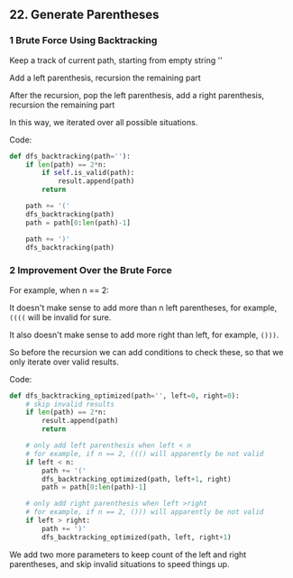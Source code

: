 ## 22. Generate Parentheses

### 1 Brute Force Using Backtracking

Keep a track of current path, starting from empty string ''

Add a left parenthesis, recursion the remaining part

After the recursion, pop the left parenthesis, add a right parenthesis, recursion the remaining part

In this way, we iterated over all possible situations.

Code:

```python
def dfs_backtracking(path=''):
    if len(path) == 2*n:
        if self.is_valid(path):
            result.append(path)
        return

    path += '('
    dfs_backtracking(path)
    path = path[0:len(path)-1]

    path += ')'
    dfs_backtracking(path)
```

### 2 Improvement Over the Brute Force

For example, when n == 2:

It doesn't make sense to add more than n left parentheses, for example, `((((` will be invalid for sure.

It also doesn't make sense to add more right than left, for example, `()))`.

So before the recursion we can add conditions to check these, so that we only iterate over valid results.

Code:

```python
def dfs_backtracking_optimized(path='', left=0, right=0):
    # skip invalid results
    if len(path) == 2*n:
        result.append(path)
        return

    # only add left parenthesis when left < n
    # for example, if n == 2, ((() will apparently be not valid
    if left < n:
        path += '('
        dfs_backtracking_optimized(path, left+1, right)
        path = path[0:len(path)-1]

    # only add right parenthesis when left >right
    # for example, if n == 2, ())) will apparently be not valid
    if left > right:
        path += ')'
        dfs_backtracking_optimized(path, left, right+1)
```

We add two more parameters to keep count of the left and right parentheses, and skip invalid situations to speed things up.
